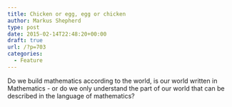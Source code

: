 ```yaml
---
title: Chicken or egg, egg or chicken
author: Markus Shepherd
type: post
date: 2015-02-14T22:48:20+00:00
draft: true
url: /?p=703
categories:
  - Feature
---
```

Do we build mathematics according to the world, is our world written in Mathematics - or do we only understand the part of our world that can be described in the language of mathematics?